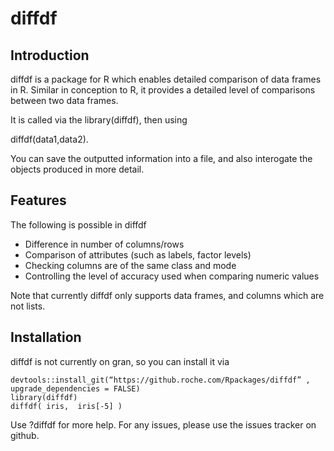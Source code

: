 # diffdf


## Introduction

diffdf is a package for R which enables detailed comparison of data frames in R. Similar in conception to R, it provides a detailed level of comparisons between two data frames.

It is called via the library(diffdf), then using

diffdf(data1,data2).

You can save the outputted information into a file, and also interogate the objects produced in more detail.

## Features

The following is possible in diffdf

- Difference in number of columns/rows
- Comparison of attributes (such as labels, factor levels)
- Checking columns are of the same class and mode
- Controlling the level of accuracy used when comparing numeric values

Note that currently diffdf only supports data frames, and columns which are not lists.

## Installation

diffdf is not currently on gran, so you can install it via

```
devtools::install_git(“https://github.roche.com/Rpackages/diffdf” , upgrade_dependencies = FALSE)
library(diffdf)
diffdf( iris,  iris[-5] ) 
```

Use ?diffdf for more help. For any issues, please use the issues tracker on github.
